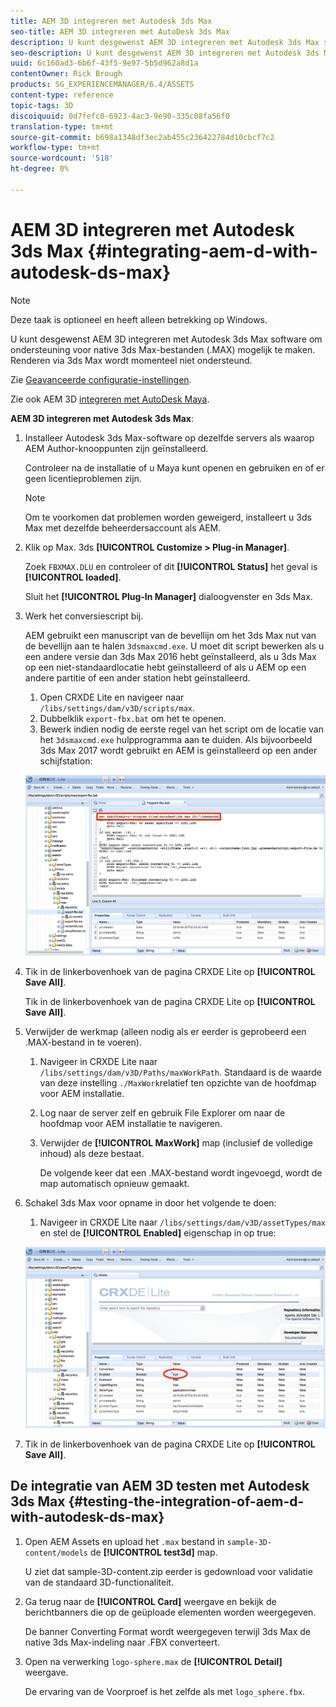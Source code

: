 ```yaml
---
title: AEM 3D integreren met Autodesk 3ds Max
seo-title: AEM 3D integreren met AutoDesk 3ds Max
description: U kunt desgewenst AEM 3D integreren met Autodesk 3ds Max software om ondersteuning voor native 3ds Max-bestanden (.MAX) mogelijk te maken. Renderen via 3ds Max wordt momenteel niet ondersteund.
seo-description: U kunt desgewenst AEM 3D integreren met Autodesk 3ds Max software om ondersteuning voor native 3ds Max-bestanden (.MAX) mogelijk te maken. Renderen via 3ds Max wordt momenteel niet ondersteund.
uuid: 6c160ad3-6b6f-43f5-9e97-5b5d962a8d1a
contentOwner: Rick Brough
products: SG_EXPERIENCEMANAGER/6.4/ASSETS
content-type: reference
topic-tags: 3D
discoiquuid: 0d7fefc0-6923-4ac3-9e90-335c08fa56f0
translation-type: tm+mt
source-git-commit: b698a1348df3ec2ab455c236422784d10cbcf7c2
workflow-type: tm+mt
source-wordcount: '518'
ht-degree: 0%

---
```



# AEM 3D integreren met Autodesk 3ds Max {#integrating-aem-d-with-autodesk-ds-max}

>[!NOTE]
>
>Deze taak is optioneel en heeft alleen betrekking op Windows.

U kunt desgewenst AEM 3D integreren met Autodesk 3ds Max software om ondersteuning voor native 3ds Max-bestanden (.MAX) mogelijk te maken. Renderen via 3ds Max wordt momenteel niet ondersteund.

Zie [Geavanceerde configuratie-instellingen](advanced-config-3d.md).

Zie ook AEM 3D [integreren met AutoDesk Maya](integrate-maya-with-3d.md).

**AEM 3D integreren met Autodesk 3ds Max**:

1. Installeer Autodesk 3ds Max-software op dezelfde servers als waarop AEM Author-knooppunten zijn geïnstalleerd.

   Controleer na de installatie of u Maya kunt openen en gebruiken en of er geen licentieproblemen zijn.

   >[!NOTE]
   >
   >Om te voorkomen dat problemen worden geweigerd, installeert u 3ds Max met dezelfde beheerdersaccount als AEM.

1. Klik op Max. 3ds **[!UICONTROL Customize > Plug-in Manager]**.

   Zoek `FBXMAX.DLU` en controleer of dit **[!UICONTROL Status]** het geval is **[!UICONTROL loaded]**.

   Sluit het **[!UICONTROL Plug-In Manager]** dialoogvenster en 3ds Max.

1. Werk het conversiescript bij.

   AEM gebruikt een manuscript van de bevellijn om het 3ds Max nut van de bevellijn aan te halen `3dsmaxcmd.exe`. U moet dit script bewerken als u een andere versie dan 3ds Max 2016 hebt geïnstalleerd, als u 3ds Max op een niet-standaardlocatie hebt geïnstalleerd of als u AEM op een andere partitie of een ander station hebt geïnstalleerd.

   1. Open CRXDE Lite en navigeer naar `/libs/settings/dam/v3D/scripts/max`.
   1. Dubbelklik `export-fbx.bat` om het te openen.
   1. Bewerk indien nodig de eerste regel van het script om de locatie van het `3dsmaxcmd.exe` hulpprogramma aan te duiden. Als bijvoorbeeld 3ds Max 2017 wordt gebruikt en AEM is geïnstalleerd op een ander schijfstation:

   ![image2018-6-22_13-35-8](assets/image2018-6-22_13-35-8.png)

1. Tik in de linkerbovenhoek van de pagina CRXDE Lite op **[!UICONTROL Save All]**.

   Tik in de linkerbovenhoek van de pagina CRXDE Lite op **[!UICONTROL Save All]**.

1. Verwijder de werkmap (alleen nodig als er eerder is geprobeerd een .MAX-bestand in te voeren).

   1. Navigeer in CRXDE Lite naar `/libs/settings/dam/v3D/Paths/maxWorkPath`. Standaard is de waarde van deze instelling `./MaxWork`relatief ten opzichte van de hoofdmap voor AEM installatie.
   1. Log naar de server zelf en gebruik File Explorer om naar de hoofdmap voor AEM installatie te navigeren.
   1. Verwijder de **[!UICONTROL MaxWork]** map (inclusief de volledige inhoud) als deze bestaat.

      De volgende keer dat een .MAX-bestand wordt ingevoegd, wordt de map automatisch opnieuw gemaakt.

1. Schakel 3ds Max voor opname in door het volgende te doen:

   1. Navigeer in CRXDE Lite naar `/libs/settings/dam/v3D/assetTypes/max` en stel de **[!UICONTROL Enabled]** eigenschap in op true:

   ![image2018-6-22_13-50-50](assets/image2018-6-22_13-50-50.png)

1. Tik in de linkerbovenhoek van de pagina CRXDE Lite op **[!UICONTROL Save All]**.

## De integratie van AEM 3D testen met Autodesk 3ds Max {#testing-the-integration-of-aem-d-with-autodesk-ds-max}

1. Open AEM Assets en upload het `.max` bestand in `sample-3D-content/models` de **[!UICONTROL test3d]** map.

   U ziet dat sample-3D-content.zip eerder is gedownload voor validatie van de standaard 3D-functionaliteit.

1. Ga terug naar de **[!UICONTROL Card]** weergave en bekijk de berichtbanners die op de geüploade elementen worden weergegeven.

   De banner Converting Format wordt weergegeven terwijl 3ds Max de native 3ds Max-indeling naar .FBX converteert.

1. Open na verwerking `logo-sphere.max` de **[!UICONTROL Detail]** weergave.

   De ervaring van de Voorproef is het zelfde als met `logo_sphere.fbx`.

